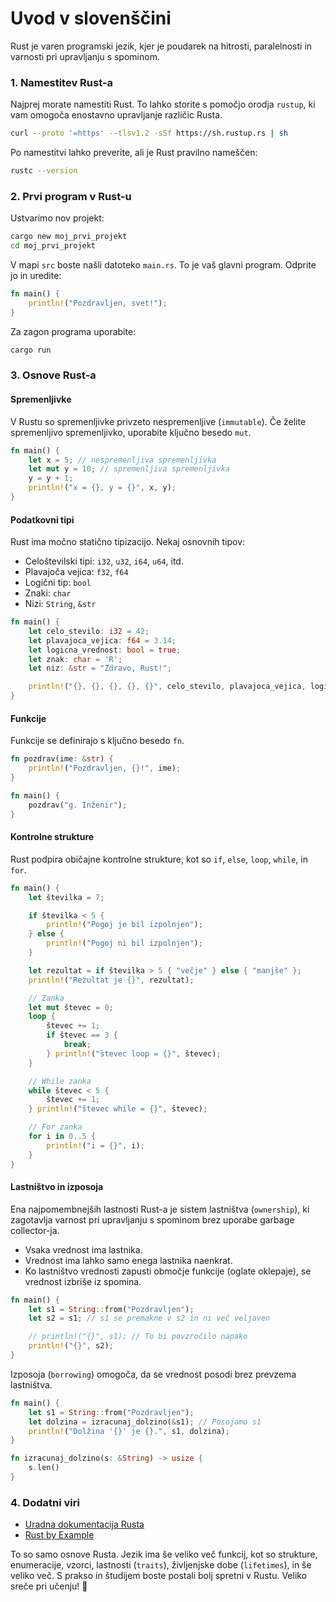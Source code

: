 # Uvod v slovenščini
Rust je varen programski jezik, kjer je poudarek na hitrosti, paralelnosti in varnosti pri upravljanju s spominom.

### 1. Namestitev Rust-a
Najprej morate namestiti Rust. To lahko storite s pomočjo orodja `rustup`, ki vam omogoča enostavno upravljanje različic Rusta.

```bash
curl --proto '=https' --tlsv1.2 -sSf https://sh.rustup.rs | sh
```

Po namestitvi lahko preverite, ali je Rust pravilno nameščen:

```bash
rustc --version
```

### 2. Prvi program v Rust-u
Ustvarimo nov projekt:

```bash
cargo new moj_prvi_projekt
cd moj_prvi_projekt
```

V mapi `src` boste našli datoteko `main.rs`. To je vaš glavni program. Odprite jo in uredite:

```rust
fn main() {
    println!("Pozdravljen, svet!");
}
```

Za zagon programa uporabite:

```bash
cargo run
```

### 3. Osnove Rust-a

#### Spremenljivke
V Rustu so spremenljivke privzeto nespremenljive (`immutable`). Če želite spremenljivo spremenljivko, uporabite ključno besedo `mut`.

```rust
fn main() {
    let x = 5; // nespremenljiva spremenljivka
    let mut y = 10; // spremenljiva spremenljivka
    y = y + 1;
    println!("x = {}, y = {}", x, y);
}
```

#### Podatkovni tipi
Rust ima močno statično tipizacijo. Nekaj osnovnih tipov:

- Celoštevilski tipi: `i32`, `u32`, `i64`, `u64`, itd.
- Plavajoča vejica: `f32`, `f64`
- Logični tip: `bool`
- Znaki: `char`
- Nizi: `String`, `&str`

```rust
fn main() {
    let celo_stevilo: i32 = 42;
    let plavajoca_vejica: f64 = 3.14;
    let logicna_vrednost: bool = true;
    let znak: char = 'R';
    let niz: &str = "Zdravo, Rust!";

    println!("{}, {}, {}, {}, {}", celo_stevilo, plavajoca_vejica, logicna_vrednost, znak, niz);
}
```

#### Funkcije
Funkcije se definirajo s ključno besedo `fn`.

```rust
fn pozdrav(ime: &str) {
    println!("Pozdravljen, {}!", ime);
}

fn main() {
    pozdrav("g. Inženir");
}
```

#### Kontrolne strukture
Rust podpira običajne kontrolne strukture, kot so `if`, `else`, `loop`, `while`, in `for`.

```rust
fn main() {
    let številka = 7;

    if številka < 5 {
        println!("Pogoj je bil izpolnjen");
    } else {
        println!("Pogoj ni bil izpolnjen");
    }

    let rezultat = if številka > 5 { "večje" } else { "manjše" };
    println!("Rezultat je {}", rezultat);

    // Zanka
    let mut števec = 0;
    loop {
        števec += 1;
        if števec == 3 {
            break;
        } println!("števec loop = {}", števec);
    }

    // While zanka
    while števec < 5 {
        števec += 1;
    } println!("števec while = {}", števec);

    // For zanka
    for i in 0..5 {
        println!("i = {}", i);
    }
}
```

#### Lastništvo in izposoja
Ena najpomembnejših lastnosti Rust-a je sistem lastništva (`ownership`), ki zagotavlja varnost pri upravljanju s spominom brez uporabe garbage collector-ja.

- Vsaka vrednost ima lastnika.
- Vrednost ima lahko samo enega lastnika naenkrat.
- Ko lastništvo vrednosti zapusti območje funkcije (oglate oklepaje), se vrednost izbriše iz spomina.

```rust
fn main() {
    let s1 = String::from("Pozdravljen");
    let s2 = s1; // s1 se premakne v s2 in ni več veljaven

    // println!("{}", s1); // To bi povzročilo napako
    println!("{}", s2);
}
```

Izposoja (`borrowing`) omogoča, da se vrednost posodi brez prevzema lastništva.

```rust
fn main() {
    let s1 = String::from("Pozdravljen");
    let dolzina = izracunaj_dolzino(&s1); // Posojamo s1
    println!("Dolžina '{}' je {}.", s1, dolzina);
}

fn izracunaj_dolzino(s: &String) -> usize {
    s.len()
}
```

### 4. Dodatni viri
- [Uradna dokumentacija Rusta](https://doc.rust-lang.org/book/)
- [Rust by Example](https://doc.rust-lang.org/rust-by-example/)

To so samo osnove Rusta. Jezik ima še veliko več funkcij, kot so strukture, enumeracije, vzorci, lastnosti (`traits`), življenjske dobe (`lifetimes`), in še veliko več. S prakso in študijem boste postali bolj spretni v Rustu. Veliko sreče pri učenju! 🚀
